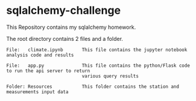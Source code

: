 # sqlalchemy-challenge

This Repository contains my sqlalchemy homework.

The root directory contains 2 files and a folder.

    File:   climate.ipynb       This file contains the jupyter notebook analysis code and results

    File:   app.py              This file contains the python/Flask code to run the api server to return 
                                various query results

    Folder: Resources           This folder contains the station and measurements input data

    
